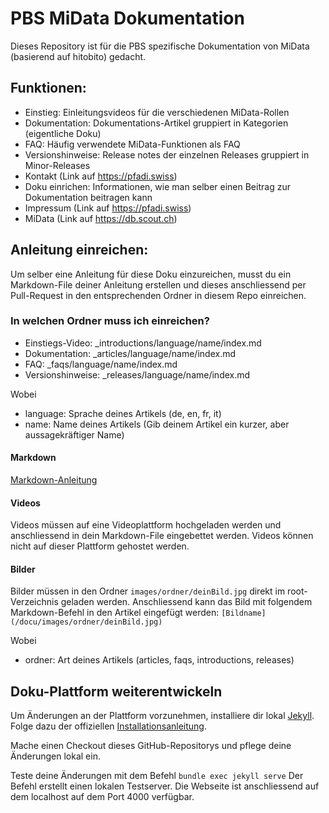 # PBS MiData Dokumentation
Dieses Repository ist für die PBS spezifische Dokumentation von MiData (basierend auf hitobito) gedacht.

## Funktionen:
* Einstieg: Einleitungsvideos für die verschiedenen MiData-Rollen
* Dokumentation: Dokumentations-Artikel gruppiert in Kategorien (eigentliche Doku)
* FAQ: Häufig verwendete MiData-Funktionen als FAQ
* Versionshinweise: Release notes der einzelnen Releases gruppiert in Minor-Releases
* Kontakt (Link auf https://pfadi.swiss)
* Doku einrichen: Informationen, wie man selber einen Beitrag zur Dokumentation beitragen kann
* Impressum (Link auf https://pfadi.swiss)
* MiData (Link auf https://db.scout.ch)

## Anleitung einreichen:
Um selber eine Anleitung für diese Doku einzureichen, musst du ein Markdown-File deiner Anleitung erstellen und dieses anschliessend per Pull-Request in den entsprechenden Ordner in diesem Repo einreichen.

### In welchen Ordner muss ich einreichen?
* Einstiegs-Video: _introductions/language/name/index.md
* Dokumentation: _articles/language/name/index.md
* FAQ: _faqs/language/name/index.md
* Versionshinweise: _releases/language/name/index.md

Wobei
* language: Sprache deines Artikels (de, en, fr, it)
* name: Name deines Artikels (Gib deinem Artikel ein kurzer, aber aussagekräftiger Name)

#### Markdown
[Markdown-Anleitung](https://guides.github.com/features/mastering-markdown/)

#### Videos
Videos müssen auf eine Videoplattform hochgeladen werden und anschliessend in dein Markdown-File eingebettet werden. Videos können nicht auf dieser Plattform gehostet werden.

#### Bilder
Bilder müssen in den Ordner `images/ordner/deinBild.jpg` direkt im root-Verzeichnis geladen werden. Anschliessend kann das Bild mit folgendem Markdown-Befehl in den Artikel eingefügt werden: `[Bildname](/docu/images/ordner/deinBild.jpg)`

Wobei
* ordner: Art deines Artikels (articles, faqs, introductions, releases)

## Doku-Plattform weiterentwickeln
Um Änderungen an der Plattform vorzunehmen, installiere dir lokal [Jekyll](https://jekyllrb.com/). Folge dazu der offiziellen [Installationsanleitung](https://jekyllrb.com/docs/installation/).

Mache einen Checkout dieses GitHub-Repositorys und pflege deine Änderungen lokal ein.

Teste deine Änderungen mit dem Befehl
`bundle exec jekyll serve`
Der Befehl erstellt einen lokalen Testserver. Die Webseite ist anschliessend auf dem localhost auf dem Port 4000 verfügbar.
